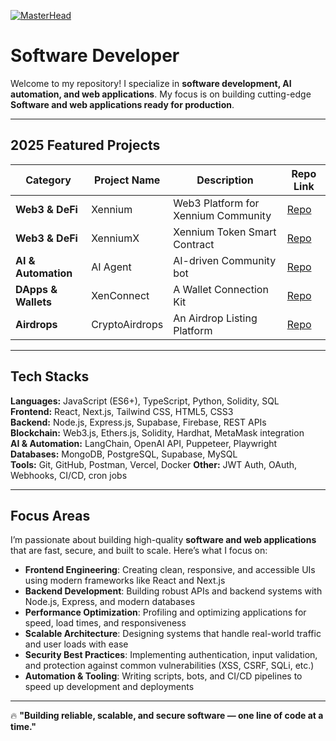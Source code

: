 [![MasterHead](https://firebasestorage.googleapis.com/v0/b/flexi-coding.appspot.com/o/dempgi7-520f8d5f-63d4-4453-8822-dbc149ae27f8.gif?alt=media&token=91c0c7b2-93c3-4029-b011-1a8703c5730d)](https://rishavchanda.io)
# **Software Developer**  

Welcome to my repository! I specialize in **software development, AI automation, and web applications**. My focus is on building cutting-edge **Software and web applications ready for production**.  

---

## **2025 Featured Projects**  

| Category          | Project Name  | Description                          | Repo Link |
|------------------|--------------|--------------------------------------|-----------|
| **Web3 & DeFi**  | Xennium      | Web3 Platform for Xennium Community | [Repo](https://github.com/XD637/xennium.org) |
| **Web3 & DeFi**  | XenniumX     | Xennium Token Smart Contract        | [Repo](https://github.com/XD637/xenniumx) |
| **AI & Automation** | AI Agent   | AI-driven Community bot             | [Repo](https://github.com/XD637/xenx-bot) |
| **DApps & Wallets** | XenConnect | A Wallet Connection Kit             | [Repo](https://github.com/XD637/xenconnect-docs) |
| **Airdrops**     | CryptoAirdrops | An Airdrop Listing Platform        | [Repo](https://github.com/XD637/cryptoairdrops) |

---

## Tech Stacks

**Languages:** JavaScript (ES6+), TypeScript, Python, Solidity, SQL  
**Frontend:** React, Next.js, Tailwind CSS, HTML5, CSS3  
**Backend:** Node.js, Express.js, Supabase, Firebase, REST APIs  
**Blockchain:** Web3.js, Ethers.js, Solidity, Hardhat, MetaMask integration  
**AI & Automation:** LangChain, OpenAI API, Puppeteer, Playwright  
**Databases:** MongoDB, PostgreSQL, Supabase, MySQL  
**Tools:** Git, GitHub, Postman, Vercel, Docker 
**Other:** JWT Auth, OAuth, Webhooks, CI/CD, cron jobs

---

## Focus Areas

I’m passionate about building high-quality **software and web applications** that are fast, secure, and built to scale. Here’s what I focus on:

- **Frontend Engineering**: Creating clean, responsive, and accessible UIs using modern frameworks like React and Next.js  
- **Backend Development**: Building robust APIs and backend systems with Node.js, Express, and modern databases  
- **Performance Optimization**: Profiling and optimizing applications for speed, load times, and responsiveness  
- **Scalable Architecture**: Designing systems that handle real-world traffic and user loads with ease  
- **Security Best Practices**: Implementing authentication, input validation, and protection against common vulnerabilities (XSS, CSRF, SQLi, etc.)  
- **Automation & Tooling**: Writing scripts, bots, and CI/CD pipelines to speed up development and deployments

---

🔥 **"Building reliable, scalable, and secure software — one line of code at a time."**
